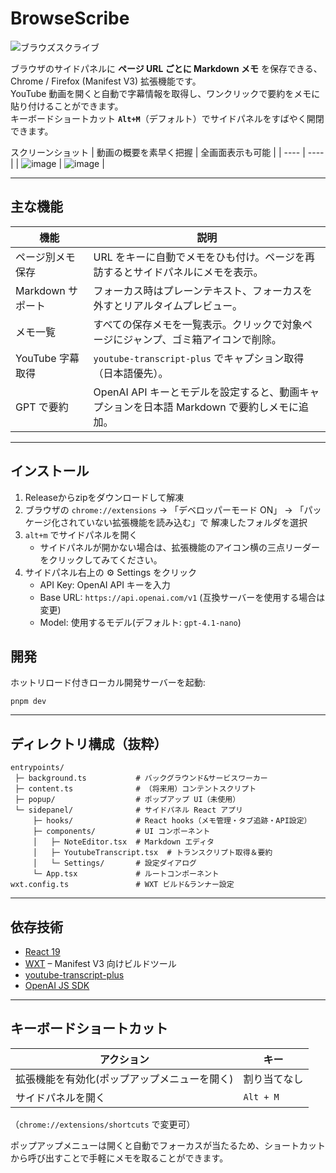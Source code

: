 # BrowseScribe

![ブラウズスクライブ](https://github.com/user-attachments/assets/0ec1aacf-91f1-4363-b06d-aac953585b00)


ブラウザのサイドパネルに **ページ URL ごとに Markdown メモ** を保存できる、Chrome / Firefox (Manifest V3) 拡張機能です。  
YouTube 動画を開くと自動で字幕情報を取得し、ワンクリックで要約をメモに貼り付けることができます。  
キーボードショートカット **`Alt+M`**（デフォルト）でサイドパネルをすばやく開閉できます。

スクリーンショット
| 動画の概要を素早く把握 | 全画面表示も可能 |
| ---- | ---- |
| ![image](https://github.com/user-attachments/assets/956d9576-e453-4e3b-b088-90236e74285e) | ![image](https://github.com/user-attachments/assets/beded390-99b0-4a76-89ff-a2e3cf30f44e) |






---

## 主な機能

| 機能 | 説明 |
|------|------|
| ページ別メモ保存 | URL をキーに自動でメモをひも付け。ページを再訪するとサイドパネルにメモを表示。 |
| Markdown サポート | フォーカス時はプレーンテキスト、フォーカスを外すとリアルタイムプレビュー。 |
| メモ一覧 | すべての保存メモを一覧表示。クリックで対象ページにジャンプ、ゴミ箱アイコンで削除。 |
| YouTube 字幕取得 | `youtube-transcript-plus` でキャプション取得（日本語優先）。 |
| GPT で要約 | OpenAI API キーとモデルを設定すると、動画キャプションを日本語 Markdown で要約しメモに追加。 |

---

## インストール

1. Releaseからzipをダウンロードして解凍
2. ブラウザの `chrome://extensions` → 「デベロッパーモード ON」 → 「パッケージ化されていない拡張機能を読み込む」で 解凍したフォルダを選択
3. `alt+m` でサイドパネルを開く
   - サイドパネルが開かない場合は、拡張機能のアイコン横の三点リーダーをクリックしてみてください。
4. サイドパネル右上の ⚙️ Settings をクリック
   - API Key: OpenAI API キーを入力
   - Base URL: `https://api.openai.com/v1` (互換サーバーを使用する場合は変更)
   - Model: 使用するモデル(デフォルト: `gpt-4.1-nano`)

## 開発

ホットリロード付きローカル開発サーバーを起動:

```
pnpm dev
```

---

## ディレクトリ構成（抜粋）

```
entrypoints/
 ├─ background.ts           # バックグラウンド&サービスワーカー
 ├─ content.ts              # （将来用）コンテントスクリプト
 ├─ popup/                  # ポップアップ UI（未使用）
 └─ sidepanel/              # サイドパネル React アプリ
     ├─ hooks/              # React hooks（メモ管理・タブ追跡・API設定）
     ├─ components/         # UI コンポーネント
     │   ├─ NoteEditor.tsx  # Markdown エディタ
     │   ├─ YoutubeTranscript.tsx  # トランスクリプト取得＆要約
     │   └─ Settings/       # 設定ダイアログ
     └─ App.tsx             # ルートコンポーネント
wxt.config.ts               # WXT ビルド&ランナー設定
```

---

## 依存技術

- [React 19](https://react.dev/)
- [WXT](https://wxt.dev/) – Manifest V3 向けビルドツール
- [youtube-transcript-plus](https://www.npmjs.com/package/youtube-transcript-plus)
- [OpenAI JS SDK](https://github.com/openai/openai-node)

---

## キーボードショートカット

| アクション | キー |
|------------|------|
| 拡張機能を有効化(ポップアップメニューを開く) | 割り当てなし |
| サイドパネルを開く | `Alt + M` |

（`chrome://extensions/shortcuts` で変更可）

ポップアップメニューは開くと自動でフォーカスが当たるため、ショートカットから呼び出すことで手軽にメモを取ることができます。
